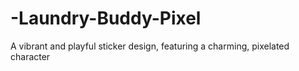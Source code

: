 # -Laundry-Buddy-Pixel
A vibrant and playful sticker design, featuring a charming, pixelated character
